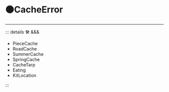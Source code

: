 # 🟠<mooves>CacheError</mooves>

---

<!-- =================================================== -->
<!-- =================================================== -->
<!-- =================================================== -->
<!-- =================================================== -->
<!-- =================================================== -->
::: details 🛠 <dev>&&&</dev>

- PieceCache
- RoadCache
- SummerCache
- SpringCache
- CacheTarp
- Eating
- KitLocation

:::
